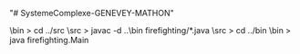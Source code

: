 "# SystemeComplexe-GENEVEY-MATHON" 

\bin > cd ../src
\src > javac -d ..\bin firefighting/*.java
\src > cd ../bin
\bin > java firefighting.Main

